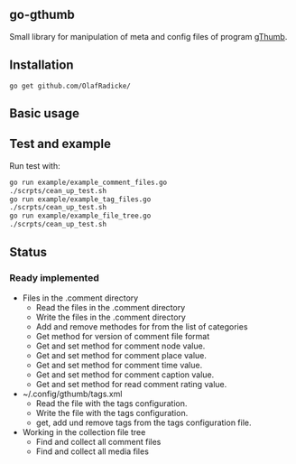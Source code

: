 go-gthumb
---------

Small library for manipulation of meta and config files of program
[gThumb](https://wiki.gnome.org/Apps/Gthumb).

## Installation

```
go get github.com/OlafRadicke/
```

## Basic usage



## Test and example

Run test with:

```bash
go run example/example_comment_files.go
./scrpts/cean_up_test.sh
go run example/example_tag_files.go
./scrpts/cean_up_test.sh
go run example/example_file_tree.go
./scrpts/cean_up_test.sh
```

## Status

### Ready implemented

- Files in the .comment directory
  - Read the files in the .comment directory
  - Write the files in the .comment directory
  - Add and remove methodes for from the list of categories
  - Get method for version of comment file format
  - Get and set method for comment node value.
  - Get and set method for comment place value.
  - Get and set method for comment time value.
  - Get and set method for comment caption value.
  - Get and set method for read comment rating value.
- ~/.config/gthumb/tags.xml
  - Read the file with the tags configuration.
  - Write the file with the tags configuration.
  - get, add und remove tags from the tags configuration file.
- Working in the collection file tree
  - Find and collect all comment files
  - Find and collect all media files


